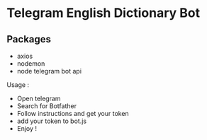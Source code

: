 # Telegram English Dictionary Bot

## Packages
- axios
- nodemon
- node telegram bot api

Usage : 
- Open telegram 
- Search for Botfather 
- Follow instructions and get your token 
- add your token to bot.js 
- Enjoy !
